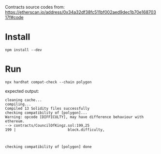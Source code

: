 Contracts source codes from: https://etherscan.io/address/0x34a32df38fc511bf002aed9dec1b70e16870317f#code
# Install

```shell
npm install --dev
```

# Run
```shell
npx hardhat compat-check --chain polygon
```
expected output:

```shell
cleaning cache...
compiling...
Compiled 13 Solidity files successfully
checking compatibility of [polygon]...
Warning: opcode [DIFFICULTY], may have difference behaviour with ethereum. 
--> contracts/CouncilOfKingz.sol:199,25
199 |                        block.difficulty,



checking compatibility of [polygon] done
```
